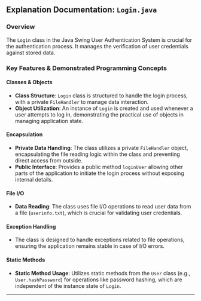 ## Explanation Documentation: `Login.java`

### Overview
The `Login` class in the Java Swing User Authentication System is crucial for the authentication process. It manages the verification of user credentials against stored data.

### Key Features & Demonstrated Programming Concepts

#### Classes & Objects
- **Class Structure**: `Login` class is structured to handle the login process, with a private `FileHandler` to manage data interaction.
- **Object Utilization**: An instance of `Login` is created and used whenever a user attempts to log in, demonstrating the practical use of objects in managing application state.

#### Encapsulation
- **Private Data Handling**: The class utilizes a private `FileHandler` object, encapsulating the file reading logic within the class and preventing direct access from outside.
- **Public Interface**: Provides a public method `loginUser` allowing other parts of the application to initiate the login process without exposing internal details.

#### File I/O
- **Data Reading**: The class uses file I/O operations to read user data from a file (`userinfo.txt`), which is crucial for validating user credentials.

#### Exception Handling
- The class is designed to handle exceptions related to file operations, ensuring the application remains stable in case of I/O errors.

#### Static Methods
- **Static Method Usage**: Utilizes static methods from the `User` class (e.g., `User.hashPassword`) for operations like password hashing, which are independent of the instance state of `Login`.

---


